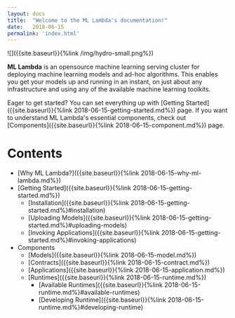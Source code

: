 ```yaml
---
layout: docs
title:  "Welcome to the ML Lambda's documentation!"
date:   2018-06-15
permalink: 'index.html'
---
```


![]({{site.baseurl}}{%link /img/hydro-small.png%})

__ML Lambda__ is an opensource machine learning serving cluster for deploying machine learning models and ad-hoc algorithms. This enables you get your models up and running in an instant, on just about any infrastructure and using any of the available machine learning toolkits.

Eager to get started? You can set everything up with [Getting Started]({{site.baseurl}}{%link 2018-06-15-getting-started.md%}) page. If you want to understand ML Lambda's essential components, check out [Components]({{site.baseurl}}{%link 2018-06-15-component.md%}) page. 

# Contents
- [Why ML Lambda?]({{site.baseurl}}{%link 2018-06-15-why-ml-lambda.md%})
- [Getting Started]({{site.baseurl}}{%link 2018-06-15-getting-started.md%})
	- [Installation]({{site.baseurl}}{%link 2018-06-15-getting-started.md%}#installation)
	- [Uploading Models]({{site.baseurl}}{%link 2018-06-15-getting-started.md%}#uploading-models)
	- [Invoking Applications]({{site.baseurl}}{%link 2018-06-15-getting-started.md%}#invoking-applications)
- Components 
	- [Models]({{site.baseurl}}{%link 2018-06-15-model.md%})
	- [Contracts]({{site.baseurl}}{%link 2018-06-15-contract.md%})
	- [Applications]({{site.baseurl}}{%link 2018-06-15-application.md%})
	- [Runtimes]({{site.baseurl}}{%link 2018-06-15-runtime.md%})
		- [Available Runtimes]({{site.baseurl}}{%link 2018-06-15-runtime.md%}#available-runtimes)
		- [Developing Runtime]({{site.baseurl}}{%link 2018-06-15-runtime.md%}#developing-runtime)
